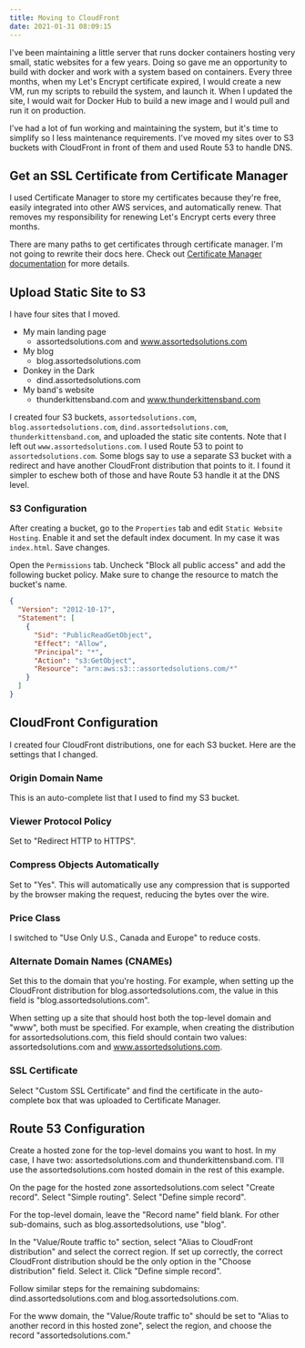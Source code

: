 ```yaml
---
title: Moving to CloudFront
date: 2021-01-31 08:09:15
---
```


I've been maintaining a little server that runs docker containers hosting very small, static websites for a few years. Doing so gave me an opportunity to build with docker and work with a system based on containers. Every three months, when my Let's Encrypt certificate expired, I would create a new VM, run my scripts to rebuild the system, and launch it. When I updated the site, I would wait for Docker Hub to build a new image and I would pull and run it on production.

I've had a lot of fun working and maintaining the system, but it's time to simplify so I less maintenance requirements. I've moved my sites over to S3 buckets with CloudFront in front of them and used Route 53 to handle DNS.

## Get an SSL Certificate from Certificate Manager

I used Certificate Manager to store my certificates because they're free, easily integrated into other AWS services, and automatically renew. That removes my responsibility for renewing Let's Encrypt certs every three months.

There are many paths to get certificates through certificate manager. I'm not going to rewrite their docs here. Check out [Certificate Manager documentation](https://docs.aws.amazon.com/acm/latest/userguide/acm-overview.html) for more details.

## Upload Static Site to S3

I have four sites that I moved.

- My main landing page
  - assortedsolutions.com and www.assortedsolutions.com
- My blog
  - blog.assortedsolutions.com
- Donkey in the Dark
  - dind.assortedsolutions.com
- My band's website
  - thunderkittensband.com and www.thunderkittensband.com

I created four S3 buckets, `assortedsolutions.com`, `blog.assortedsolutions.com`, `dind.assortedsolutions.com`, `thunderkittensband.com`, and uploaded the static site contents. Note that I left out `www.assortedsolutions.com`. I used Route 53 to point to `assortedsolutions.com`. Some blogs say to use a separate S3 bucket with a redirect and have another CloudFront distribution that points to it. I found it simpler to eschew both of those and have Route 53 handle it at the DNS level.

### S3 Configuration

After creating a bucket, go to the `Properties` tab and edit `Static Website Hosting`. Enable it and set the default index document. In my case it was `index.html`. Save changes.

Open the `Permissions` tab. Uncheck "Block all public access" and add the following bucket policy. Make sure to change the resource to match the bucket's name.

```json
{
  "Version": "2012-10-17",
  "Statement": [
    {
      "Sid": "PublicReadGetObject",
      "Effect": "Allow",
      "Principal": "*",
      "Action": "s3:GetObject",
      "Resource": "arn:aws:s3:::assortedsolutions.com/*"
    }
  ]
}
```

## CloudFront Configuration

I created four CloudFront distributions, one for each S3 bucket. Here are the settings that I changed.

### Origin Domain Name

This is an auto-complete list that I used to find my S3 bucket.

### Viewer Protocol Policy

Set to "Redirect HTTP to HTTPS".

### Compress Objects Automatically

Set to "Yes". This will automatically use any compression that is supported by the browser making the request, reducing the bytes over the wire.

### Price Class

I switched to "Use Only U.S., Canada and Europe" to reduce costs.

### Alternate Domain Names (CNAMEs)

Set this to the domain that you're hosting. For example, when setting up the CloudFront distribution for blog.assortedsolutions.com, the value in this field is "blog.assortedsolutions.com".

When setting up a site that should host both the top-level domain and "www", both must be specified. For example, when creating the distribution for assortedsolutions.com, this field should contain two values: assortedsolutions.com and www.assortedsolutions.com.

### SSL Certificate

Select "Custom SSL Certificate" and find the certificate in the auto-complete box that was uploaded to Certificate Manager.

## Route 53 Configuration

Create a hosted zone for the top-level domains you want to host. In my case, I have two: assortedsolutions.com and thunderkittensband.com. I'll use the assortedsolutions.com hosted domain in the rest of this example.

On the page for the hosted zone assortedsolutions.com select "Create record". Select "Simple routing". Select "Define simple record".

For the top-level domain, leave the "Record name" field blank. For other sub-domains, such as blog.assortedsolutions, use "blog".

In the "Value/Route traffic to" section, select "Alias to CloudFront distribution" and select the correct region. If set up correctly, the correct CloudFront distribution should be the only option in the "Choose distribution" field. Select it. Click "Define simple record".

Follow similar steps for the remaining subdomains: dind.assortedsolutions.com and blog.assortedsolutions.com.

For the www domain, the "Value/Route traffic to" should be set to "Alias to another record in this hosted zone", select the region, and choose the record "assortedsolutions.com."
